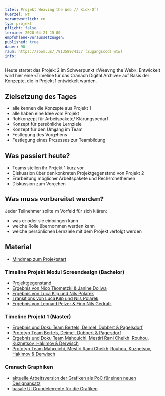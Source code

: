 ```yaml
---
titel: Projekt Weaving the Web // Kick-Off
kuerzel: wt
verantwortlich: cn
typ: projekt
pflicht: false
termine: 2020-04-21 15:00
empfohlene-voraussetzungen: 
published: true
dauer: 90
raum: https://zoom.us/j/91358974137 (Zugangscode wtw)
info: 
---
```


Heute startet das Projekt 2 im Schwerpunkt «Weaving the Web». Entwickelt wird hier eine «Timeline für das Cranach Digital Archive» auf Basis der Konzepte, die in Projekt 1 entwickelt wurden. 

## Zielsetzung des Tages
- alle kennen die Konzepte aus Projekt 1
- alle haben eine Idee vom Projekt
- Rohkonzept für Arbeitspakete/ Klärungsbedarf
- Konzept für persönliche Lernziele
- Konzept für den Umgang im Team
- Festlegung des Vorgehens
- Festlegung eines Prozesses zur Teambildung

## Was passiert heute?
- Teams stellen ihr Projekt 1 kurz vor
- Diskussion über den konkreten Projektgegenstand von Projekt 2
- Erarbeitung möglicher Arbeitspakete und Recherchethemen
- Diskussion zum Vorgehen

## Was muss vorbereitet werden?
Jeder Teilnehmer sollte im Vorfeld für sich klären:
- was er oder sie einbringen kann
- welche Rolle übernommen werden kann 
- welche persönlichen Lernziele mit dem Projekt verfolgt werden 

## Material
- [Mindmap zum Projektstart](https://www.mindmeister.com/1469193494?t=IfZmtjwTBf)

### Timeline Projekt Modul Screendesign (Bachelor) 
- [Projektgegenstand](https://th-koeln.github.io/mi-bachelor-screendesign/projekt-2019/)
- [Ergebnis von Nico Thometzki & Janine Doliwa](https://janinedoliwa.github.io/)
- [Ergebnis von Luca Kilp und Nils Polarek](https://n-pola.github.io/)
- [Transitions von Luca Kilp und Nils Polarek](https://www.youtube.com/watch?v=9pJPp34Dkyo)
- [Ergebnis von Leonard Pelzer & Finn Nils Gedrath](https://finnge.github.io/mi-sd-cranachproject/)

### Timeline Projekt 1 (Master)
- [Ergebnis und Doku Team Bertels, Deimel, Dubbert & Pagelsdorf ](https://github.com/BenPag/cranach)
- [Prototyp Team Bertels, Deimel, Dubbert & Pagelsdorf ](http://cranach.ddnss.de/)
- [Ergebnis und Doku Team Mahouichi, Mestiri	Rami Cheikh, Rouhou, Kuznetsov, Hakimov & Derwisch](https://github.com/maherwizy/lucas_cranach_Projekt1)
- [Prototyp Team Mahouichi, Mestiri	Rami Cheikh, Rouhou, Kuznetsov, Hakimov & Derwisch](https://maherwizy.github.io/lucas_cranach_Projekt1/)

### Cranach Graphiken
- [aktuelle Arbeitsversion der Grafiken als PoC für einen neuen Designansatz](https://github.com/lucascranach/cranach-grafiken-gatsby)
- [basale UI Grundelemente für die Grafiken](https://www.figma.com/file/edZxrUWHFScWr3jQhmGAxy/basic-elements?node-id=0%3A1)
